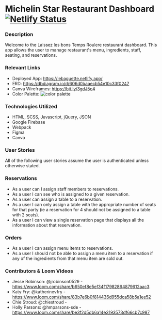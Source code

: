 # Michelin Star Restaurant Dashboard [![Netlify Status](https://api.netlify.com/api/v1/badges/7bf1cb09-6f1a-4d46-860b-9a513af5611a/deploy-status)](https://app.netlify.com/sites/michelin-star-restaurant/deploys)
### Description
Welcome to the Laissez les bons Temps Roulere restaurant dashboard. This app allows the user to manage restaurant's menu, ingredients, staff, seating, and reservations.

### Relevant Links
- Deployed App: https://lebaguette.netlify.app/
- ERD: https://dbdiagram.io/d/606d0baaecb54e10c33f0247
- Canva Wireframes: https://bit.ly/3gdJ5c4
- Color Palette:
![color palette](https://user-images.githubusercontent.com/67122062/113798964-c7faa180-9719-11eb-8286-2f9713da34fa.png)
### Technologies Utilized
- HTML, SCSS, Javascript, jQuery, JSON
- Google Firebase
- Webpack
- Figma
- Canva

### User Stories

All of the following user stories assume the user is authenticated unless otherwise stated.

### Reservations

- As a user can I assign staff members to reservations.
- As a user I can see who is assigned to a given reservation.
- As a user can assign a table to a reservation.
- As a user I can only assign a table with the appropriate number of seats for that party (ie a reservation for 4 should not be assigned to a table with 2 seats).
- As a user I can view a single reservation page that displays all the information about that reservation.

### Orders

- As a user I can assign menu items to reservations.
- As a user I should not be able to assign a menu item to a reservation if any of the ingredients from that menu item are sold out.
### Contributors & Loom Videos

- Jesse Robinson: @jrobinson0529 - https://www.loom.com/share/b650ef8e5ef34f17982864879612aac3
- Katy Fry: @katherinevfry - https://www.loom.com/share/83b7e6b0f814436d955dca58b5a1ee52
- Chie Stroud: @chiestroud - 
- Holly Parsons: @hmparsons-sde - https://www.loom.com/share/be3f2d5db6a14e3193573df66cb7c987
